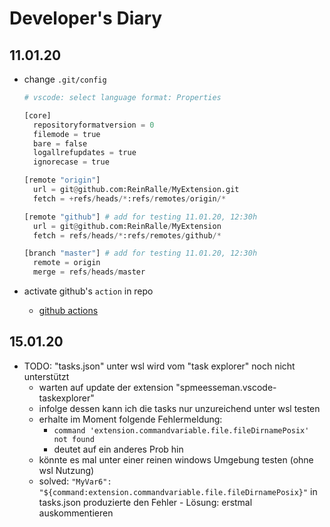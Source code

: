 # Developer's Diary

## 11.01.20

* change `.git/config`

  ```python
  # vscode: select language format: Properties

  [core]
  	repositoryformatversion = 0
  	filemode = true
  	bare = false
  	logallrefupdates = true
  	ignorecase = true

  [remote "origin"]
  	url = git@github.com:ReinRalle/MyExtension.git
  	fetch = +refs/heads/*:refs/remotes/origin/*

  [remote "github"] # add for testing 11.01.20, 12:30h
  	url = git@github.com:ReinRalle/MyExtension
  	fetch = refs/heads/*:refs/remotes/github/*

  [branch "master"] # add for testing 11.01.20, 12:30h
  	remote = origin
  	merge = refs/heads/master
  ```

* activate github's `action` in repo

  * [github actions](https://help.github.com/en/actions)

## 15.01.20

* TODO: "tasks.json" unter wsl wird vom "task explorer" noch nicht unterstützt
	* warten auf update der extension "spmeesseman.vscode-taskexplorer"
	* infolge dessen kann ich die tasks nur unzureichend unter wsl testen
	* erhalte im Moment folgende Fehlermeldung:
		* `command 'extension.commandvariable.file.fileDirnamePosix' not found`
		* deutet auf ein anderes Prob hin
	* könnte es mal unter einer reinen windows Umgebung testen (ohne wsl Nutzung)
	* solved: `"MyVar6": "${command:extension.commandvariable.file.fileDirnamePosix}"` in tasks.json produzierte den Fehler - Lösung: erstmal auskommentieren
